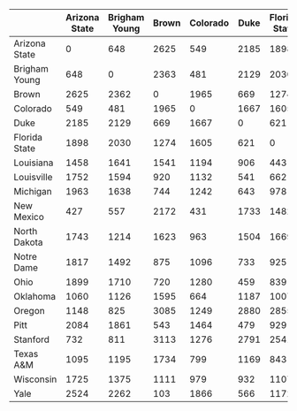 |               | Arizona State | Brigham Young | Brown | Colorado | Duke | Florida State | Louisiana | Louisville | Michigan | New Mexico | North Dakota | Notre Dame | Ohio | Oklahoma | Oregon | Pitt | Stanford | Texas A&M | Wisconsin | Yale |
|---------------|------|------|------|------|------|------|------|------|------|------|------|------|------|------|------|------|------|------|------|------|
| Arizona State |    0 |  648 | 2625 |  549 | 2185 | 1898 | 1458 | 1752 | 1963 |  427 | 1743 | 1817 | 1899 | 1060 | 1148 | 2084 |  732 | 1095 | 1725 | 2524 |
| Brigham Young |  648 |    0 | 2363 |  481 | 2129 | 2030 | 1641 | 1594 | 1638 |  557 | 1214 | 1492 | 1710 | 1126 |  825 | 1861 |  811 | 1195 | 1375 | 2262 |
| Brown         | 2625 | 2362 |    0 | 1965 |  669 | 1274 | 1541 |  920 |  744 | 2172 | 1623 |  875 |  720 | 1595 | 3085 |  543 | 3113 | 1734 | 1111 |  103 |
| Colorado      |  549 |  481 | 1965 |    0 | 1667 | 1605 | 1194 | 1132 | 1242 |  431 |  963 | 1096 | 1280 |  664 | 1249 | 1464 | 1276 |  799 |  979 | 1866 |
| Duke          | 2185 | 2129 |  669 | 1667 |    0 |  621 |  906 |  541 |  643 | 1733 | 1504 |  733 |  459 | 1187 | 2880 |  479 | 2791 | 1169 |  932 |  566 |
| Florida State | 1898 | 2030 | 1274 | 1605 |  621 |    0 |  443 |  662 |  978 | 1482 | 1669 |  925 |  839 | 1007 | 2855 |  929 | 2541 |  843 | 1107 | 1172 |
| Louisiana     | 1458 | 1641 | 1541 | 1194 |  906 |  443 |    0 |  754 | 1106 | 1074 | 1447 |  976 |  968 |  638 | 2477 | 1148 | 2132 |  435 | 1027 | 1442 |
| Louisville    | 1752 | 1594 |  920 | 1132 |  541 |  662 |  754 |    0 |  347 | 1293 | 1015 |  261 |  209 |  724 | 2319 |  389 | 2346 |  841 |  443 |  818 |
| Michigan      | 1963 | 1638 |  744 | 1242 |  643 |  978 | 1106 |  347 |    0 | 1511 |  961 |  170 |  183 |  970 | 2361 |  287 | 2389 | 1124 |  388 |  688 |
| New Mexico    |  427 |  557 | 2172 |  431 | 1733 | 1482 | 1074 | 1293 | 1511 |    0 | 1318 | 1363 | 1447 |  585 | 1378 | 1631 | 1063 |  641 | 1275 | 2071 |
| North Dakota  | 1743 | 1214 | 1623 |  963 | 1504 | 1669 | 1447 | 1015 |  961 | 1318 |    0 |  813 | 1078 |  918 | 1571 | 1182 | 1882 | 1147 |  582 | 1583 |
| Notre Dame    | 1817 | 1492 |  875 | 1096 |  733 |  925 |  976 |  261 |  170 | 1363 |  813 |    0 |  271 |  826 | 2215 |  373 | 2242 |  979 |  241 |  774 |
| Ohio          | 1899 | 1710 |  720 | 1280 |  459 |  839 |  968 |  209 |  183 | 1447 | 1078 |  271 |    0 |  882 | 2453 |  192 | 2408 | 1049 |  504 |  621 |
| Oklahoma      | 1060 | 1126 | 1595 |  664 | 1187 | 1007 |  638 |  724 |  970 |  585 |  918 |  826 |  882 |    0 | 1891 | 1066 | 1667 |  251 |  798 | 1495 |
| Oregon        | 1148 |  825 | 3085 | 1249 | 2880 | 2855 | 2477 | 2319 | 2361 | 1378 | 1571 | 2215 | 2453 | 1891 |    0 | 2583 |  559 | 2042 | 2108 | 2984 |
| Pitt          | 2084 | 1861 |  543 | 1464 |  479 |  929 | 1148 |  389 |  287 | 1631 | 1182 |  373 |  192 | 1066 | 2583 |    0 | 2612 | 1220 |  611 |  442 |
| Stanford      |  732 |  811 | 3113 | 1276 | 2791 | 2541 | 2132 | 2346 | 2389 | 1063 | 1882 | 2242 | 2408 | 1667 |  559 | 2612 |    0 | 1701 | 2125 | 3012 |
| Texas A&M     | 1095 | 1195 | 1734 |  799 | 1169 |  843 |  435 |  841 | 1124 |  641 | 1147 |  979 | 1049 |  251 | 2042 | 1220 | 1701 |    0 |  977 | 1634 |
| Wisconsin     | 1725 | 1375 | 1111 |  979 |  932 | 1107 | 1027 |  443 |  388 | 1275 |  582 |  241 |  504 |  798 | 2108 |  611 | 2125 |  977 |    0 | 1011 |
| Yale          | 2524 | 2262 |  103 | 1866 |  566 | 1172 | 1442 |  818 |  688 | 2071 | 1583 |  774 |  621 | 1495 | 2984 |  442 | 3012 | 1634 | 1011 |    0 |
